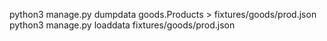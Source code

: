 python3 manage.py dumpdata goods.Products > fixtures/goods/prod.json
python3 manage.py loaddata fixtures/goods/prod.json